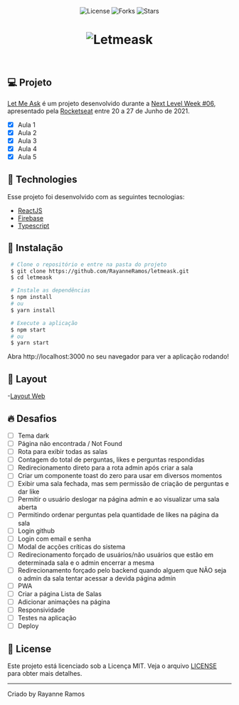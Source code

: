 <p align='center'>
  <img src='https://img.shields.io/badge/license-MIT-%23835afd' alt='License' />
  <img src='https://img.shields.io/badge/forks-MIT-%23835afd' alt='Forks' />
  <img src='https://img.shields.io/badge/stars-MIT-%23835afd' alt='Stars' />
</P>

<h1 align='center'>
  <img src='https://user-images.githubusercontent.com/43352880/123683373-819d7600-d822-11eb-9825-5f21cef4c924.png' title='Letmeask' alt='Letmeask'/>
</h1>

<br>

## 💻 Projeto
[Let Me Ask](https://letmeask-phi.vercel.app/) é um projeto desenvolvido durante a [Next Level Week #06](https://nextlevelweek.com/),
apresentado pela [Rocketseat](https://rocketseat.com.br) entre 20 a 27 de Junho de 2021.

 - [x] Aula 1
 - [x] Aula 2
 - [x] Aula 3
 - [x] Aula 4
 - [x] Aula 5

## 🧪 Technologies

Esse projeto foi desenvolvido com as seguintes tecnologias:

 - [ReactJS](https://reactjs.org)
 - [Firebase](https://firebase.google.com/)
 - [Typescript](https://www.typescriptlang.org/)

## 🚀 Instalação

```bash
 # Clone o repositório e entre na pasta do projeto
 $ git clone https://github.com/RayanneRamos/letmeask.git
 $ cd letmeask

 # Instale as dependências
 $ npm install
 # ou
 $ yarn install

 # Execute a aplicação
 $ npm start
 # ou
 $ yarn start
```
 Abra http://localhost:3000 no seu navegador para ver a aplicação rodando!

## 🔖 Layout

 -[Layout Web](https://www.figma.com/file/Uf2FtAixC7CNH2stDTTy0c/Letmeask-(Copy)?node-id=0%3A1)

## 🔥 Desafios
 - [ ] Tema dark
 - [ ] Página não encontrada / Not Found
 - [ ] Rota para exibir todas as salas
 - [ ] Contagem do total de perguntas, likes e perguntas respondidas
 - [ ] Redirecionamento direto para a rota admin após criar a sala
 - [ ] Criar um componente toast do zero para usar em diversos momentos
 - [ ] Exibir uma sala fechada, mas sem permissão de criação de perguntas e dar like
 - [ ] Permitir o usuário deslogar na página admin e ao visualizar uma sala aberta
 - [ ] Permitindo ordenar perguntas pela quantidade de likes na página da sala
 - [ ] Login github
 - [ ] Login com email e senha
 - [ ] Modal de acções críticas do sistema
 - [ ] Redirecionamento forçado de usuários/não usuários que estão em determinada sala e o admin encerrar a mesma 
 - [ ] Redirecionamento forçado pelo backend quando alguem que NÃO seja o admin da sala tentar acessar a devida página admin
 - [ ] PWA
 - [ ] Criar a página Lista de Salas
 - [ ] Adicionar animações na página
 - [ ] Responsividade
 - [ ] Testes na aplicação
 - [ ] Deploy

## 📝 License

Este projeto está licenciado sob a Licença MIT. Veja o arquivo [LICENSE](LICENSE) para obter mais detalhes.

---

<p aling="center">Criado by Rayanne Ramos</p>
